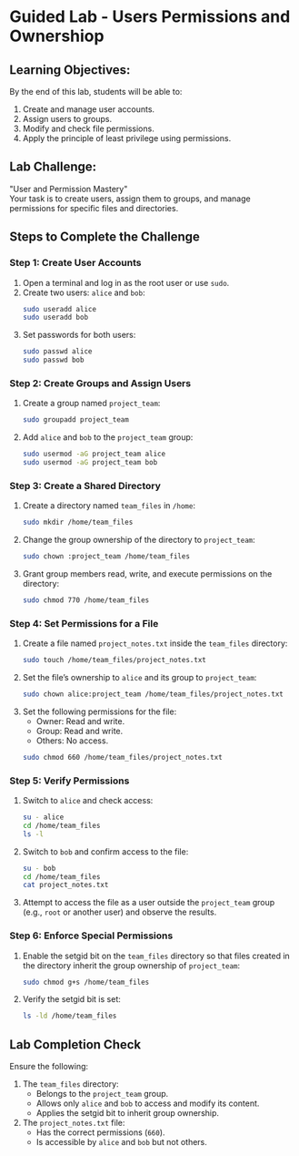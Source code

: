 # Guided Lab - Users Permissions and Ownershiop

## Learning Objectives:

By the end of this lab, students will be able to:
1. Create and manage user accounts.
2. Assign users to groups.
3. Modify and check file permissions.
4. Apply the principle of least privilege using permissions.



## Lab Challenge:  
"User and Permission Mastery"  
Your task is to create users, assign them to groups, and manage permissions for specific files and directories.



## Steps to Complete the Challenge

### Step 1: Create User Accounts
1. Open a terminal and log in as the root user or use `sudo`.
2. Create two users: `alice` and `bob`:
   ```bash
   sudo useradd alice
   sudo useradd bob
   ```
3. Set passwords for both users:
   ```bash
   sudo passwd alice
   sudo passwd bob
   ```



### Step 2: Create Groups and Assign Users
1. Create a group named `project_team`:
   ```bash
   sudo groupadd project_team
   ```
2. Add `alice` and `bob` to the `project_team` group:
   ```bash
   sudo usermod -aG project_team alice
   sudo usermod -aG project_team bob
   ```



### Step 3: Create a Shared Directory
1. Create a directory named `team_files` in `/home`:
   ```bash
   sudo mkdir /home/team_files
   ```
2. Change the group ownership of the directory to `project_team`:
   ```bash
   sudo chown :project_team /home/team_files
   ```
3. Grant group members read, write, and execute permissions on the directory:
   ```bash
   sudo chmod 770 /home/team_files
   ```



### Step 4: Set Permissions for a File
1. Create a file named `project_notes.txt` inside the `team_files` directory:
   ```bash
   sudo touch /home/team_files/project_notes.txt
   ```
2. Set the file’s ownership to `alice` and its group to `project_team`:
   ```bash
   sudo chown alice:project_team /home/team_files/project_notes.txt
   ```
3. Set the following permissions for the file:
   - Owner: Read and write.
   - Group: Read and write.
   - Others: No access.
   ```bash
   sudo chmod 660 /home/team_files/project_notes.txt
   ```



### Step 5: Verify Permissions
1. Switch to `alice` and check access:
   ```bash
   su - alice
   cd /home/team_files
   ls -l
   ```
2. Switch to `bob` and confirm access to the file:
   ```bash
   su - bob
   cd /home/team_files
   cat project_notes.txt
   ```
3. Attempt to access the file as a user outside the `project_team` group (e.g., `root` or another user) and observe the results.



### Step 6: Enforce Special Permissions
1. Enable the setgid bit on the `team_files` directory so that files created in the directory inherit the group ownership of `project_team`:
   ```bash
   sudo chmod g+s /home/team_files
   ```
2. Verify the setgid bit is set:
   ```bash
   ls -ld /home/team_files
   ```



## Lab Completion Check
Ensure the following:
1. The `team_files` directory:
   - Belongs to the `project_team` group.
   - Allows only `alice` and `bob` to access and modify its content.
   - Applies the setgid bit to inherit group ownership.
2. The `project_notes.txt` file:
   - Has the correct permissions (`660`).
   - Is accessible by `alice` and `bob` but not others.

